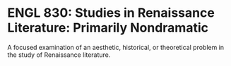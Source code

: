# ENGL 830: Studies in Renaissance Literature: Primarily Nondramatic

A focused examination of an aesthetic, historical, or theoretical problem in the study of Renaissance literature.